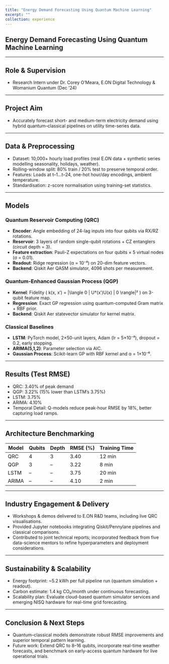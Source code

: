 ```yaml
---
title: "Energy Demand Forecasting Using Quantum Machine Learning"
excerpt: ""
collection: experience
---
```


## Energy Demand Forecasting Using Quantum Machine Learning 

---

## Role & Supervision
- Research Intern under Dr. Corey O’Meara, E.ON Digital Technology & Womanium Quantum (Dec ’24)

---

## Project Aim
- Accurately forecast short- and medium-term electricity demand using hybrid quantum–classical pipelines on utility time-series data.

---

## Data & Preprocessing
- Dataset: 10,000+ hourly load profiles (real E.ON data + synthetic series modelling seasonality, holidays, weather).
- Rolling-window split: 80% train / 20% test to preserve temporal order.
- Features: Loads at t–1…t–24, one-hot hour/day encodings, ambient temperature.
- Standardisation: z-score normalisation using training-set statistics.

---

## Models

### Quantum Reservoir Computing (QRC)
- **Encoder**: Angle embedding of 24-lag inputs into four qubits via RX/RZ rotations.  
- **Reservoir**: 3 layers of random single-qubit rotations + CZ entanglers (circuit depth = 3).  
- **Feature extraction**: Pauli-Z expectations on four qubits × 5 virtual nodes (σ = 0.01).  
- **Readout**: Ridge regression (α = 10⁻⁴) on 20-dim feature vectors.  
- **Backend**: Qiskit Aer QASM simulator, 4096 shots per measurement.  

### Quantum-Enhanced Gaussian Process (QGP)
- **Kernel**: Fidelity \( k(x, x′) = |\langle 0 | U†(x′)U(x) | 0 \rangle|² \) on 3-qubit feature map.  
- **Regression**: Exact GP regression using quantum-computed Gram matrix + RBF prior.  
- **Backend**: Qiskit Aer statevector simulator for kernel matrix.  

### Classical Baselines
- **LSTM**: PyTorch model, 2×50-unit layers, Adam (lr = 5×10⁻⁴), dropout = 0.2, early stopping.  
- **ARIMA(5,1,2)**: Parameter selection via AIC.  
- **Gaussian Process**: Scikit-learn GP with RBF kernel and α = 1×10⁻⁶.  


---

## Results (Test RMSE)
- QRC: 3.40% of peak demand
- QGP: 3.22% (15% lower than LSTM’s 3.75%)
- LSTM: 3.75%
- ARIMA: 4.10%
- Temporal Detail: Q-models reduce peak-hour RMSE by 18%, better capturing load ramps.

---

## Architecture Benchmarking

| Model | Qubits | Depth | RMSE (%) | Training Time |
|-------|--------|-------|----------|---------------|
| QRC   | 4      | 3     | 3.40     | 12 min        |
| QGP   | 3      | –     | 3.22     | 8 min         |
| LSTM  | –      | –     | 3.75     | 20 min        |
| ARIMA | –      | –     | 4.10     | 2 min         |

---

## Industry Engagement & Delivery
- Workshops & demos delivered to E.ON R&D teams, including live QRC visualisations.
- Provided Jupyter notebooks integrating Qiskit/Pennylane pipelines and classical comparisons.
- Contributed to joint technical reports; incorporated feedback from five data-science mentors to refine hyperparameters and deployment considerations.

---

## Sustainability & Scalability
- Energy footprint: ~5.2 kWh per full pipeline run (quantum simulation + readout).
- Carbon estimate: 1.4 kg CO₂/month under continuous forecasting.
- Scalability plan: Evaluate cloud-based quantum simulator services and emerging NISQ hardware for real-time grid forecasting.

---

## Conclusion & Next Steps
- Quantum–classical models demonstrate robust RMSE improvements and superior temporal pattern learning.
- Future work: Extend QRC to 8–16 qubits, incorporate real-time weather forecasts, and benchmark on early-access quantum hardware for live operational trials.



